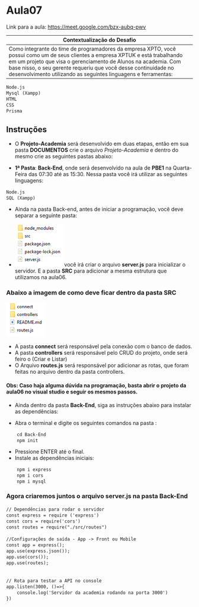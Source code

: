 # Aula07 

Link para a aula: https://meet.google.com/bzx-aubq-pwv

|Contextualização do Desafio|
|-|
|Como integrante do time de programadores da empresa XPTO, você possui como um de seus clientes a empresa XPTUK e está trabalhando em um projeto que visa o gerenciamento de Alunos na academia. Com base nisso, o seu gerente requeriu que você desse continuidade no desenvolvimento utilizando as seguintes linguagens e ferramentas: |

```
Node.js
Mysql (Xampp)
HTML
CSS
Prisma
```

## Instruções
- O **Projeto-Academia** será desenvolvido em duas etapas, então em sua pasta **DOCUMENTOS** crie o arquivo *Projeto-Academia* e dentro do mesmo crie as seguintes pastas abaixo:
 
- **1ª Pasta**: **Back-End**, onde será desenvolvido na aula de **PBE1** na Quarta-Feira das 07:30 até as 15:30. Nessa pasta você irá utilizar as seguintes linguagens:
  
```
Node.js
SQL (Xampp)
```
- Ainda na pasta Back-end, antes de iniciar a programação, você deve separar a seguinte pasta:
  
- ![alt text](image-1.png)você irá criar o arquivo **server.js** para inicializar o servidor. E a pasta **SRC** para adicionar a mesma estrutura que utilizamos na aula06.

### Abaixo a imagem de como deve ficar dentro da pasta SRC
  
![alt text](image-2.png)

- A pasta **connect** será responsável pela conexão com o banco de dados.
- A pasta **controllers** será responsável pelo CRUD do projeto, onde será feiro o (Criar e Listar)
- O Arquivo **routes.js** será responsável por adicionar as rotas, que foram feitas no arquivo dentro da pasta controllers. 

#### Obs: Caso haja alguma dúvida na programação, basta abrir o projeto da aula06 no visual studio e seguir os mesmos passos.

- Ainda dentro da pasta **Back-End**, siga as instruções abaixo para instalar as dependências:

- Abra o terminal e digite os seguintes comandos na pasta :
```
    cd Back-End
    npm init
```
- Pressione ENTER até o final.
- Instale as dependências iniciais:
```
    npm i express
    npm i cors
    npm i mysql
```
### Agora criaremos juntos o arquivo server.js na pasta Back-End
```
// Dependências para rodar o servidor
const express = require ('express')
const cors = require('cors')
const routes = require("./src/routes")

//Configurações de saída - App -> Front ou Mobile
const app = express();
app.use(express.json());
app.use(cors());
app.use(routes);


// Rota para testar a API no console
app.listen(3000, ()=>{
    console.log('Servidor da academia rodando na porta 3000')
})
``` 

